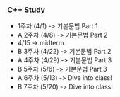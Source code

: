 ### C++ Study

- 1주차 (4/1) -> 기본문법 Part 1
- A 2주차 (4/8) -> 기본문법 Part 2
- 4/15 -> midterm
- B 3주차 (4/22) -> 기본문법 Part 2
- A 4주차 (4/29) -> 기본문법 Part 3
- B 5주차 (5/6) -> 기본문법 Part 3
- A 6주차 (5/13) -> Dive into class!
- B 7주차 (5/20) -> Dive into class!

